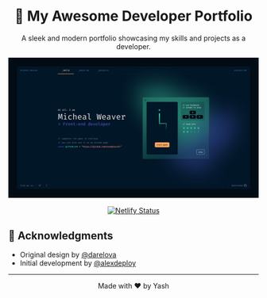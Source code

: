 <h1 align="center">
  🚀 My Awesome Developer Portfolio
</h1>

<p align="center">
  A sleek and modern portfolio showcasing my skills and projects as a developer.
</p>

<p align="center">
  <a href="https://your-portfolio-url.com" target="_blank">
    <img src="./public/images/demo-share.png" alt="Portfolio Preview" width="600" />
  </a>
</p>

<p align="center">
  <a href="https://app.netlify.com/sites/your-site-name/deploys">
    <img src="https://api.netlify.com/api/v1/badges/your-badge-id/deploy-status" alt="Netlify Status" />
  </a>
</p>

## 🙏 Acknowledgments

- Original design by [@darelova](https://www.behance.net/darelova)
- Initial development by [@alexdeploy](https://github.com/alexdeploy)

---

<p align="center">
  Made with ❤️ by Yash
</p>
